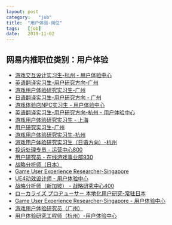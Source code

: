 ```yaml
---
layout:	post
category:	"job"
title:	"用户体验-岗位"
tags:	[job]
date:	2019-11-02
---
```

## 网易内推职位类别：用户体验
- [游戏交互设计实习生-杭州 - 用户体验中心](http://mobile.bole.netease.com/bole/boleDetail?id=18013&employeeId=346f03c3cda5f04c&key=all)
- [英语翻译实习生-用户研究方向-广州](http://mobile.bole.netease.com/bole/boleDetail?id=18303&employeeId=346f03c3cda5f04c&key=all)
- [游戏用户体验研究实习生-广州](http://mobile.bole.netease.com/bole/boleDetail?id=16240&employeeId=346f03c3cda5f04c&key=all)
- [日语翻译实习生-用户研究方向 - 广州](http://mobile.bole.netease.com/bole/boleDetail?id=16241&employeeId=346f03c3cda5f04c&key=all)
- [游戏体验店NPC实习生 - 用户体验中心](http://mobile.bole.netease.com/bole/boleDetail?id=16100&employeeId=346f03c3cda5f04c&key=all)
- [英语翻译实习生-用户研究方向-杭州 - 用户体验中心](http://mobile.bole.netease.com/bole/boleDetail?id=18504&employeeId=346f03c3cda5f04c&key=all)
- [游戏用户体验研究实习生 - 上海](http://mobile.bole.netease.com/bole/boleDetail?id=16957&employeeId=346f03c3cda5f04c&key=all)
- [用户研究实习生-广州](http://mobile.bole.netease.com/bole/boleDetail?id=14088&employeeId=346f03c3cda5f04c&key=all)
- [游戏用户体验研究实习生-杭州](http://mobile.bole.netease.com/bole/boleDetail?id=16413&employeeId=346f03c3cda5f04c&key=all)
- [游戏用户体验研究实习生（日语方向）-杭州](http://mobile.bole.netease.com/bole/boleDetail?id=18179&employeeId=346f03c3cda5f04c&key=all)
- [投诉处理专员 - 运营中心800](http://mobile.bole.netease.com/bole/boleDetail?id=18487&employeeId=346f03c3cda5f04c&key=all)
- [用户研究员 - 在线游戏事业部930](http://mobile.bole.netease.com/bole/boleDetail?id=18291&employeeId=346f03c3cda5f04c&key=all)
- [战略分析师（日本） ](http://mobile.bole.netease.com/bole/boleDetail?id=17196&employeeId=346f03c3cda5f04c&key=all)
- [Game User Experience Researcher-Singapore](http://mobile.bole.netease.com/bole/boleDetail?id=17447&employeeId=346f03c3cda5f04c&key=all)
- [UE4动效设计师 - 用户体验中心](http://mobile.bole.netease.com/bole/boleDetail?id=17958&employeeId=346f03c3cda5f04c&key=all)
- [战略分析师（新加坡） - 战略研究中心400](http://mobile.bole.netease.com/bole/boleDetail?id=17197&employeeId=346f03c3cda5f04c&key=all)
- [ローカライズ プロヂューサー
本地化用户研究-常驻日本](http://mobile.bole.netease.com/bole/boleDetail?id=17694&employeeId=346f03c3cda5f04c&key=all)
- [Game User Experience Researcher-Singapore  - 用户体验中心](http://mobile.bole.netease.com/bole/boleDetail?id=17456&employeeId=346f03c3cda5f04c&key=all)
- [游戏用户体验研究员（广州）](http://mobile.bole.netease.com/bole/boleDetail?id=13573&employeeId=346f03c3cda5f04c&key=all)
- [用户体验研究工程师（杭州）-用户体验中心](http://mobile.bole.netease.com/bole/boleDetail?id=13584&employeeId=346f03c3cda5f04c&key=all)

